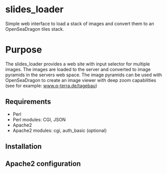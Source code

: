 # slides_loader
Simple web interface to load a stack of images and convert them to an OpenSeaDragon tiles stack. 

# Purpose
The slides_loader provides a web site with input selector for multiple images. The images are loaded to the server and converted to image pyramids in the servers web space. The image pyramids can be used with OpenSeaDragon to create an image viewer with deep zoom capabilities (see for example: www.q-terra.de/tagebau)



## Requirements

 * Perl 
 * Perl modules: CGI, JSON
 * Apache2 
 * Apache2 modules: cgi, auth_basic (optional)

## Installation



## Apache2 configuration

